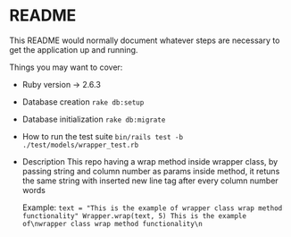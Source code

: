 # README

This README would normally document whatever steps are necessary to get the
application up and running.

Things you may want to cover:

* Ruby version -> 2.6.3

* Database creation
  `rake db:setup`

* Database initialization
  `rake db:migrate`

* How to run the test suite
  `bin/rails test -b ./test/models/wrapper_test.rb`

* Description
  This repo having a wrap method inside wrapper class, by passing string and column number as params inside method, it retuns the same string with inserted new line tag after every column number words

  Example:
  `text = "This is the example of wrapper class wrap method functionality"
   Wrapper.wrap(text, 5)
   This is the example of\nwrapper class wrap method functionality\n`